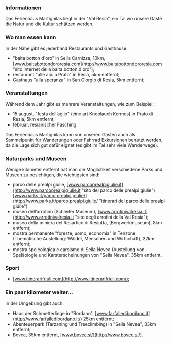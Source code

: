 ### Informationen

Das Ferienhaus Martignilas liegt in der "Val Resia", ein Tal wo unsere Gäste die Natur und die Kultur schätzen werden.

### Wo man essen kann

In der Nähe gibt es jederhand Restaurants und Gasthäuse:

* "baita botton d'oro" in Sella Carnizza, 10km, [www.baitabottondororesia.com](http://www.baitabottondororesia.com "sito internet della baita botton d oro");
* restaurant "alle alpi a Prato" in  Resia, 5km entfernt;
* Gasthaus "alla speranza" in San Giorgio di Resia, 5km entfernt;

### Veranstaltungen

Während dem Jahr gibt es mehrere Veranstaltungen, wie zum Beispiel:

* 15 august, "festa dell’aglio" (eine art Knoblauch Kermes) in Prato di Resia, 5km entfernt;
* februar, resianischer  Fasching.

Das Ferienhaus Martignilas kann von unseren Gästen auch als Sammelpunkt für Wanderungen oder Fahrrad Exkursionen benutzt werden, da die Lage sich gut dafür eignet (es gibt im Tal sehr viele Wanderwege).

### Naturparks und Museen

Wenige kilometer entfernt hat man die Möglichkeit verschiedene Parks und Museen zu besichtigen, die wichtigsten sind:

* parco delle prealpi giulie, [www.parcoprealpigiulie.it](http://www.parcoprealpigiulie.it "sito del parco delle prealpi giulie") [www.parks.it/parco.prealpi.giulie/](http://www.parks.it/parco.prealpi.giulie/ "itinerari del parco delle prealpi giulie")
* museo dell’arrotino (Schleifer Museum), [www.arrotinivalresia.it](http://www.arrotinivalresia.it "sito degli arrotini della Val Resia");
* museo della miniera del Resartico di Resiutta, (Bergwerkmuseum), 8km entfernt;
* mostra permanente "foreste, uomo, economia" in Tenzone (Thematische Austellung: Wälder, Menschen und Wirtschaft), 22km entfernt;
* mostra speleologica e carsismo di Sella Nevea (Austellung von Speläologie und Karsterscheinungen von "Sella Nevea", 35km entfernt.

### Sport

* [www.itinerarifriuli.com](http://www.itinerarifriuli.com/);

### Ein paar kilometer weiter...

In der Umgebung gibt auch:

* Haus der Schmetterlinge in "Bordano", [www.farfalledibordano.it](http://www.farfalledibordano.it/) 25km entfernt;
* Abenteuerpark (Tarzaning und Treeclimbing) in "Sella Nevea", 33km entfernt;
* Bovec, 35km entfernt, [www.bovec.si/](http://www.bovec.si/).

